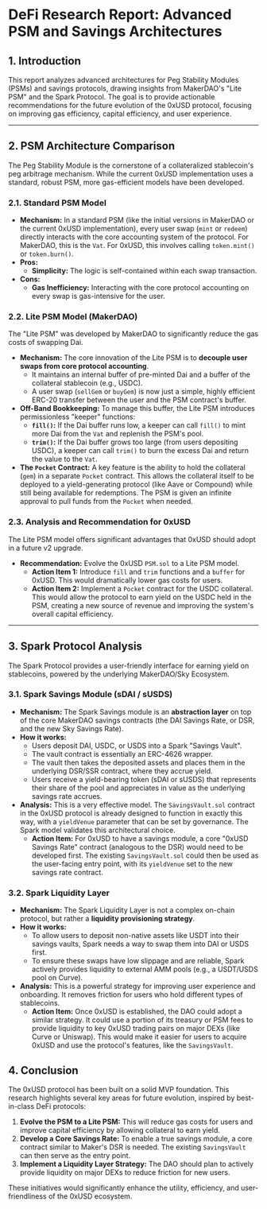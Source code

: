 # DeFi Research Report: Advanced PSM and Savings Architectures

## 1. Introduction

This report analyzes advanced architectures for Peg Stability Modules (PSMs) and savings protocols, drawing insights from MakerDAO's "Lite PSM" and the Spark Protocol. The goal is to provide actionable recommendations for the future evolution of the 0xUSD protocol, focusing on improving gas efficiency, capital efficiency, and user experience.

---

## 2. PSM Architecture Comparison

The Peg Stability Module is the cornerstone of a collateralized stablecoin's peg arbitrage mechanism. While the current 0xUSD implementation uses a standard, robust PSM, more gas-efficient models have been developed.

### 2.1. Standard PSM Model

- **Mechanism:** In a standard PSM (like the initial versions in MakerDAO or the current 0xUSD implementation), every user swap (`mint` or `redeem`) directly interacts with the core accounting system of the protocol. For MakerDAO, this is the `Vat`. For 0xUSD, this involves calling `token.mint()` or `token.burn()`.
- **Pros:**
    - **Simplicity:** The logic is self-contained within each swap transaction.
- **Cons:**
    - **Gas Inefficiency:** Interacting with the core protocol accounting on every swap is gas-intensive for the user.

### 2.2. Lite PSM Model (MakerDAO)

The "Lite PSM" was developed by MakerDAO to significantly reduce the gas costs of swapping Dai.

- **Mechanism:** The core innovation of the Lite PSM is to **decouple user swaps from core protocol accounting**.
    - It maintains an internal buffer of pre-minted Dai and a buffer of the collateral stablecoin (e.g., USDC).
    - A user swap (`sellGem` or `buyGem`) is now just a simple, highly efficient ERC-20 transfer between the user and the PSM contract's buffer.
- **Off-Band Bookkeeping:** To manage this buffer, the Lite PSM introduces permissionless "keeper" functions:
    - **`fill()`:** If the Dai buffer runs low, a keeper can call `fill()` to mint more Dai from the `Vat` and replenish the PSM's pool.
    - **`trim()`:** If the Dai buffer grows too large (from users depositing USDC), a keeper can call `trim()` to burn the excess Dai and return the value to the `Vat`.
- **The `Pocket` Contract:** A key feature is the ability to hold the collateral (`gem`) in a separate `Pocket` contract. This allows the collateral itself to be deployed to a yield-generating protocol (like Aave or Compound) while still being available for redemptions. The PSM is given an infinite approval to pull funds from the `Pocket` when needed.

### 2.3. Analysis and Recommendation for 0xUSD

The Lite PSM model offers significant advantages that 0xUSD should adopt in a future v2 upgrade.

- **Recommendation:** Evolve the 0xUSD `PSM.sol` to a Lite PSM model.
    - **Action Item 1:** Introduce `fill` and `trim` functions and a `buffer` for 0xUSD. This would dramatically lower gas costs for users.
    - **Action Item 2:** Implement a `Pocket` contract for the USDC collateral. This would allow the protocol to earn yield on the USDC held in the PSM, creating a new source of revenue and improving the system's overall capital efficiency.

---

## 3. Spark Protocol Analysis

The Spark Protocol provides a user-friendly interface for earning yield on stablecoins, powered by the underlying MakerDAO/Sky Ecosystem.

### 3.1. Spark Savings Module (sDAI / sUSDS)

- **Mechanism:** The Spark Savings module is an **abstraction layer** on top of the core MakerDAO savings contracts (the DAI Savings Rate, or DSR, and the new Sky Savings Rate).
- **How it works:**
    - Users deposit DAI, USDC, or USDS into a Spark "Savings Vault".
    - The vault contract is essentially an ERC-4626 wrapper.
    - The vault then takes the deposited assets and places them in the underlying DSR/SSR contract, where they accrue yield.
    - Users receive a yield-bearing token (sDAI or sUSDS) that represents their share of the pool and appreciates in value as the underlying savings rate accrues.
- **Analysis:** This is a very effective model. The `SavingsVault.sol` contract in the 0xUSD protocol is already designed to function in exactly this way, with a `yieldVenue` parameter that can be set by governance. The Spark model validates this architectural choice.
    - **Action Item:** For 0xUSD to have a savings module, a core "0xUSD Savings Rate" contract (analogous to the DSR) would need to be developed first. The existing `SavingsVault.sol` could then be used as the user-facing entry point, with its `yieldVenue` set to the new savings rate contract.

### 3.2. Spark Liquidity Layer

- **Mechanism:** The Spark Liquidity Layer is not a complex on-chain protocol, but rather a **liquidity provisioning strategy**.
- **How it works:**
    - To allow users to deposit non-native assets like USDT into their savings vaults, Spark needs a way to swap them into DAI or USDS first.
    - To ensure these swaps have low slippage and are reliable, Spark actively provides liquidity to external AMM pools (e.g., a USDT/USDS pool on Curve).
- **Analysis:** This is a powerful strategy for improving user experience and onboarding. It removes friction for users who hold different types of stablecoins.
    - **Action Item:** Once 0xUSD is established, the DAO could adopt a similar strategy. It could use a portion of its treasury or PSM fees to provide liquidity to key 0xUSD trading pairs on major DEXs (like Curve or Uniswap). This would make it easier for users to acquire 0xUSD and use the protocol's features, like the `SavingsVault`.

## 4. Conclusion

The 0xUSD protocol has been built on a solid MVP foundation. This research highlights several key areas for future evolution, inspired by best-in-class DeFi protocols:

1.  **Evolve the PSM to a Lite PSM:** This will reduce gas costs for users and improve capital efficiency by allowing collateral to earn yield.
2.  **Develop a Core Savings Rate:** To enable a true savings module, a core contract similar to Maker's DSR is needed. The existing `SavingsVault` can then serve as the entry point.
3.  **Implement a Liquidity Layer Strategy:** The DAO should plan to actively provide liquidity on major DEXs to reduce friction for new users.

These initiatives would significantly enhance the utility, efficiency, and user-friendliness of the 0xUSD ecosystem.
